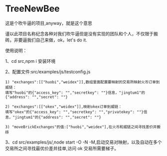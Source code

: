 # TreeNewBee

这是个吹牛逼的项目,anyway，就是这个意思

谨以此项目名称纪念各种对我们吹牛逼但是没有实现的团队和个人，不仅限于搬砖。非要逼我们自己来做，ok，let's do it.

使用说明：

1、cd src,npm i 安装环境

2、配置文件:src/examples/js/testconfig.js

    1) "exchanges":[["huobi","weidex"]],数组里面配置要映射的交易所映射火币订单到威链：
    填写"huobi"的{"access_key": "","secretkey": ""}信息，"jingtum1"的{"address": "","secret": ""}

    2) "exchanges":[["okex","weidex"]],映射okex订单到威链：
    填写"okex"的{"access_key": "","secretkey": "","privatekey": ""}信息，"jingtum1"的{"address": "","secret": ""}

    3) "moveBrickExchanges"的值:["huobi","weidex"],在火币和威链之间寻找差价并搬砖

3、cd src/examples/js/,node start -O -N -M,启动交易对映射，以及自动在多个交易所之间寻找最优价差并挂单,访问 ok 交易所需要梯子。
